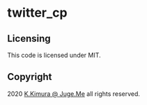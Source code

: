 # twitter_cp


## Licensing

This code is licensed under MIT.


## Copyright

2020  [K.Kimura @ Juge.Me](https://github.com/dotnsf) all rights reserved.
